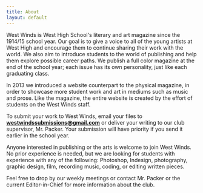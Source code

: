 ```yaml
---
title: About
layout: default
---
```

West Winds is West High School's literary and art magazine since the 1914/15 school year. Our goal is to give a voice to all of the young artists at West High and encourage them to continue sharing their work with the world. We also aim to introduce students to the world of publishing and help them explore possible career paths. We publish a full color magazine at the end of the school year; each issue has its own personality, just like each graduating class.

In 2013 we introduced a website counterpart to the physical magazine, in order to showcase more student work and art in mediums such as music and prose. Like the magazine, the entire website is created by the effort of students on the West Winds staff.

To submit your work to West Winds, email your files to **westwindssubmissions@gmail.com** or deliver your writing to our club supervisor, Mr. Packer. Your submission will have priority if you send it earlier in the school year.

Anyone interested in publishing or the arts is welcome to join West Winds. No prior experience is needed, but we are looking for students with experience with any of the following: Photoshop, Indesign, photography, graphic design, film, recording music, coding, or editing written pieces.

Feel free to drop by our weekly meetings or contact Mr. Packer or the current Editor-in-Chief for more information about the club.